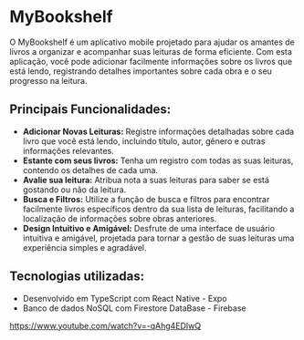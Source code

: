 # MyBookshelf

O MyBookshelf é um aplicativo mobile projetado para ajudar os amantes de livros a organizar e acompanhar suas leituras de forma eficiente. 
Com esta aplicação, você pode adicionar facilmente informações sobre os livros que está lendo, registrando detalhes importantes sobre cada obra e o seu progresso na leitura.

## Principais Funcionalidades:

- **Adicionar Novas Leituras:** Registre informações detalhadas sobre cada livro que você está lendo, incluindo título, autor, gênero e outras informações relevantes.
- **Estante com seus livros:** Tenha um registro com todas as suas leituras, contendo os detalhes de cada uma.
- **Avalie sua leitura:** Atribua nota a suas leituras para saber se está gostando ou não da leitura.
- **Busca e Filtros:** Utilize a função de busca e filtros para encontrar facilmente livros específicos dentro da sua lista de leituras, facilitando a localização de informações sobre obras anteriores.
- **Design Intuitivo e Amigável:** Desfrute de uma interface de usuário intuitiva e amigável, projetada para tornar a gestão de suas leituras uma experiência simples e agradável.

## Tecnologias utilizadas:

- Desenvolvido em TypeScript com React Native - Expo
- Banco de dados NoSQL com Firestore DataBase - Firebase

https://www.youtube.com/watch?v=-qAhg4EDIwQ